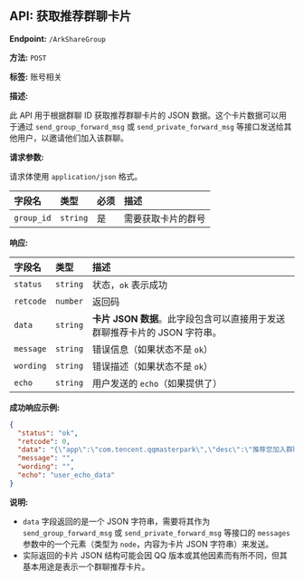 ## API: 获取推荐群聊卡片

**Endpoint:** `/ArkShareGroup`

**方法:** `POST`

**标签:** 账号相关

**描述:**

此 API 用于根据群聊 ID 获取推荐群聊卡片的 JSON 数据。这个卡片数据可以用于通过 `send_group_forward_msg` 或 `send_private_forward_msg` 等接口发送给其他用户，以邀请他们加入该群聊。

**请求参数:**

请求体使用 `application/json` 格式。

| 字段名   | 类型   | 必须 | 描述       |
| :------- | :----- | :--- | :--------- |
| `group_id` | `string` | 是   | 需要获取卡片的群号 |

**响应:**

| 字段名   | 类型     | 描述         |
| :------- | :------- | :----------- |
| `status` | `string` | 状态，`ok` 表示成功 |
| `retcode`| `number` | 返回码       |
| `data`   | `string` | **卡片 JSON 数据**。此字段包含可以直接用于发送群聊推荐卡片的 JSON 字符串。 |
| `message`| `string` | 错误信息（如果状态不是 `ok`） |
| `wording`| `string` | 错误描述（如果状态不是 `ok`） |
| `echo`   | `string` | 用户发送的 `echo`（如果提供了） |

**成功响应示例:**

```json
{
  "status": "ok",
  "retcode": 0,
  "data": "{\"app\":\"com.tencent.qqmasterpark\",\"desc\":\"推荐您加入群聊\",\"view\":\"SourceMsg\".*\",\"meta\":{\"detail_1\":{\"desc\":\"欢迎加入\",\"qqmasterpark_attach\":{\"group_id\":12345,\"open_type\":1,\"source_type\":2},\"title\":\"群聊名称\"}},\"prompt\":\"[QQ小程序]QQ群聊\",\"ver\":\"1.0.0.123\"}",
  "message": "",
  "wording": "",
  "echo": "user_echo_data"
}
```

**说明:**

*   `data` 字段返回的是一个 JSON 字符串，需要将其作为 `send_group_forward_msg` 或 `send_private_forward_msg` 等接口的 `messages` 参数中的一个元素（类型为 `node`，内容为卡片 JSON 字符串）来发送。
*   实际返回的卡片 JSON 结构可能会因 QQ 版本或其他因素而有所不同，但其基本用途是表示一个群聊推荐卡片。
